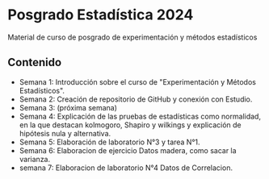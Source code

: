 # Posgrado Estadística 2024
Material de curso de posgrado de experimentación y métodos estadísticos

## Contenido

- Semana 1: Introducción sobre el curso de "Experimentación y Métodos Estadísticos".
- Semana 2: Creación de repositorio de GitHub y conexión con Estudio.
- Semana 3: (próxima semana)
- Semana 4: Explicación de las pruebas de estadísticas como normalidad, en la que destacan kolmogoro, Shapiro y wilkings y explicación de hipótesis nula y alternativa. 
- Semana 5: Elaboración de laboratorio N°3 y tarea N°1.
- Semana 6: Elaboracion de ejercicio Datos madera, como sacar la varianza.
- semana 7: Elaboracion de laboratorio N°4 Datos de Correlacion.